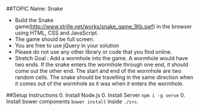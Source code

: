 ##TOPIC
Name: Snake

-  Build the Snake game(http://www.strille.net/works/snake_game_1Kb.swf) in the browser using HTML, CSS and JavaScript.
-  The game should be full screen.
-  You are free to use jQuery in your solution
-  Please do not use any other library or code that you find online.
-  Stretch Goal : Add a wormhole into the game. A wormhole would have two ends. If the snake enters the wormhole through one end, it should come out the other end. The start and end of the wormhole are two random cells. The snake should be travelling in the same direction when it comes out of the wormhole as it was when it enters the wormhole.

##Setup Instructions
0. Install Node.js
0. Install Server `npm i -g serve`
0. Install bower components `bower install` inside `./src`.